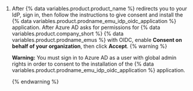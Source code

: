1. After {% data variables.product.product_name %} redirects you to your IdP, sign in, then follow the instructions to give consent and install the {% data variables.product.prodname_emu_idp_oidc_application %} application. After Azure AD asks for permissions for {% data variables.product.company_short %} {% data variables.product.prodname_emus %} with OIDC, enable **Consent on behalf of your organization**, then click **Accept**. 
   {% warning %}

   **Warning:** You must sign in to Azure AD as a user with global admin rights in order to consent to the installation of the {% data variables.product.prodname_emu_idp_oidc_application %} application.

   {% endwarning %}
